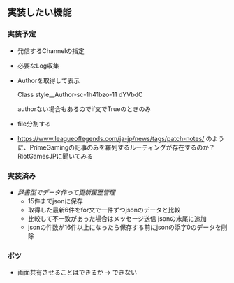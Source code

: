 ## 実装したい機能
### 実装予定
* 発信するChannelの指定
* 必要なLog収集
* Authorを取得して表示
  
  Class style__Author-sc-1h41bzo-11 dYVbdC

  authorない場合もあるのでif文でTrueのときのみ
* file分割する
* https://www.leagueoflegends.com/ja-jp/news/tags/patch-notes/ のように、PrimeGamingの記事のみを羅列するルーティングが存在するのか？RiotGamesJPに聞いてみる


### 実装済み
* _辞書型でデータ作って更新履歴管理_
  * 15件までjsonに保存
  * 取得した最新6件をfor文で一件ずつjsonのデータと比較
  * 比較して不一致があった場合はメッセージ送信 jsonの末尾に追加
  * jsonの件数が16件以上になったら保存する前にjsonの添字0のデータを削除

### ボツ
* 画面共有させることはできるか → できない
